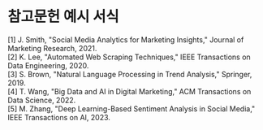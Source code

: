 
# 참고문헌 예시 서식
[1] J. Smith, "Social Media Analytics for Marketing Insights," Journal of Marketing Research, 2021.  
[2] K. Lee, "Automated Web Scraping Techniques," IEEE Transactions on Data Engineering, 2020.  
[3] S. Brown, "Natural Language Processing in Trend Analysis," Springer, 2019.  
[4] T. Wang, "Big Data and AI in Digital Marketing," ACM Transactions on Data Science, 2022.  
[5] M. Zhang, "Deep Learning-Based Sentiment Analysis in Social Media," IEEE Transactions on AI, 2023.
